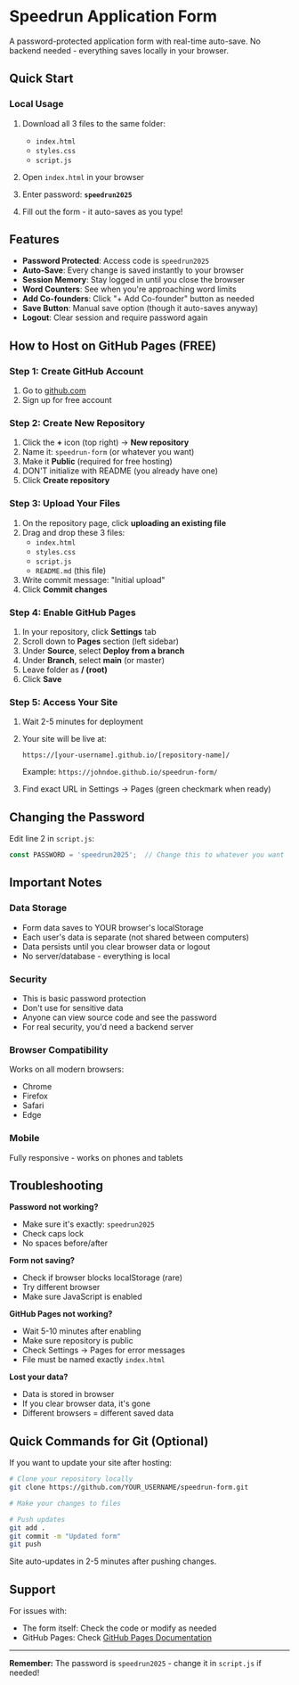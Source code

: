 # Speedrun Application Form

A password-protected application form with real-time auto-save. No backend needed - everything saves locally in your browser.

## Quick Start

### Local Usage
1. Download all 3 files to the same folder:
   - `index.html`
   - `styles.css`
   - `script.js`

2. Open `index.html` in your browser

3. Enter password: **`speedrun2025`**

4. Fill out the form - it auto-saves as you type!

## Features

- **Password Protected**: Access code is `speedrun2025`
- **Auto-Save**: Every change is saved instantly to your browser
- **Session Memory**: Stay logged in until you close the browser
- **Word Counters**: See when you're approaching word limits
- **Add Co-founders**: Click "+ Add Co-founder" button as needed
- **Save Button**: Manual save option (though it auto-saves anyway)
- **Logout**: Clear session and require password again

## How to Host on GitHub Pages (FREE)

### Step 1: Create GitHub Account
1. Go to [github.com](https://github.com)
2. Sign up for free account

### Step 2: Create New Repository
1. Click the **+** icon (top right) → **New repository**
2. Name it: `speedrun-form` (or whatever you want)
3. Make it **Public** (required for free hosting)
4. DON'T initialize with README (you already have one)
5. Click **Create repository**

### Step 3: Upload Your Files
1. On the repository page, click **uploading an existing file**
2. Drag and drop these 3 files:
   - `index.html`
   - `styles.css` 
   - `script.js`
   - `README.md` (this file)
3. Write commit message: "Initial upload"
4. Click **Commit changes**

### Step 4: Enable GitHub Pages
1. In your repository, click **Settings** tab
2. Scroll down to **Pages** section (left sidebar)
3. Under **Source**, select **Deploy from a branch**
4. Under **Branch**, select **main** (or master)
5. Leave folder as **/ (root)**
6. Click **Save**

### Step 5: Access Your Site
1. Wait 2-5 minutes for deployment
2. Your site will be live at:
   ```
   https://[your-username].github.io/[repository-name]/
   ```
   Example: `https://johndoe.github.io/speedrun-form/`

3. Find exact URL in Settings → Pages (green checkmark when ready)

## Changing the Password

Edit line 2 in `script.js`:
```javascript
const PASSWORD = 'speedrun2025';  // Change this to whatever you want
```

## Important Notes

### Data Storage
- Form data saves to YOUR browser's localStorage
- Each user's data is separate (not shared between computers)
- Data persists until you clear browser data or logout
- No server/database - everything is local

### Security
- This is basic password protection
- Don't use for sensitive data
- Anyone can view source code and see the password
- For real security, you'd need a backend server

### Browser Compatibility
Works on all modern browsers:
- Chrome
- Firefox
- Safari
- Edge

### Mobile
Fully responsive - works on phones and tablets

## Troubleshooting

**Password not working?**
- Make sure it's exactly: `speedrun2025`
- Check caps lock
- No spaces before/after

**Form not saving?**
- Check if browser blocks localStorage (rare)
- Try different browser
- Make sure JavaScript is enabled

**GitHub Pages not working?**
- Wait 5-10 minutes after enabling
- Make sure repository is public
- Check Settings → Pages for error messages
- File must be named exactly `index.html`

**Lost your data?**
- Data is stored in browser
- If you clear browser data, it's gone
- Different browsers = different saved data

## Quick Commands for Git (Optional)

If you want to update your site after hosting:

```bash
# Clone your repository locally
git clone https://github.com/YOUR_USERNAME/speedrun-form.git

# Make your changes to files

# Push updates
git add .
git commit -m "Updated form"
git push
```

Site auto-updates in 2-5 minutes after pushing changes.

## Support

For issues with:
- The form itself: Check the code or modify as needed
- GitHub Pages: Check [GitHub Pages Documentation](https://docs.github.com/en/pages)

---

**Remember:** The password is `speedrun2025` - change it in `script.js` if needed!